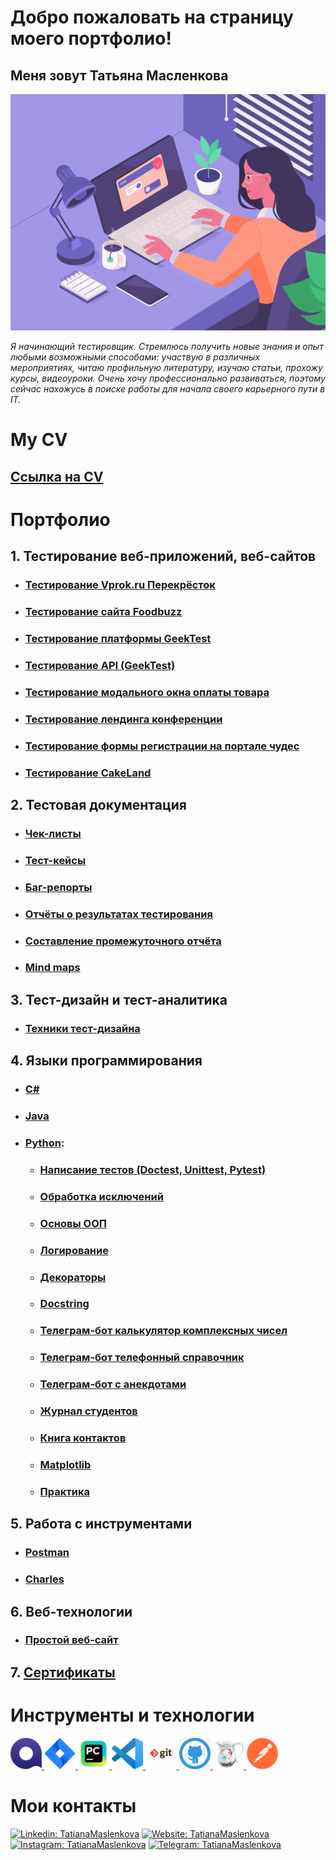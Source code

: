 # Добро пожаловать на страницу моего портфолио! 

## Меня зовут Татьяна Масленкова

<div align="center">

![Аватар](icons/portfolio1.gif)

</div>

*Я начинающий тестировщик. Стремлюсь получить новые знания и опыт любыми возможными способами: участвую в различных мероприятиях, читаю профильную литературу, изучаю статьи, прохожу курсы, видеоуроки. Очень хочу профессионально развиваться, поэтому сейчас нахожусь в поиске работы для начала своего карьерного пути в IT.*

# My CV

## [Ссылка на CV](https://drive.google.com/file/d/1Pb3LbGVi2Z-6ZMLb0_X4bG16gKttFgg9/view?usp=sharing "Ссылка на CV")


# Портфолио

## 1. Тестирование веб-приложений, веб-сайтов

* ### [Тестирование Vprok.ru Перекрёсток](https://drive.google.com/drive/folders/15L-1qJbHZKTMqi2cSf6fxD1vaV-vvr02?usp=sharing "Тестирование Vprok.ru Перекрёсток")

* ### [Тестирование сайта Foodbuzz](https://drive.google.com/drive/folders/1sc2YTdVWVPFoB2vFi7dJm-gApX5eCxNE?usp=sharing "Тестирование сайта Foodbuzz")

* ### [Тестирование платформы GeekTest](https://drive.google.com/drive/folders/1LnpOz-_0sZzDvykg1HuabdFxEMzKf2hW?usp=sharing "Тестирование платформы GeekTest")

* ### [Тестирование API (GeekTest)](https://drive.google.com/drive/folders/1X438G3oM9jecsVKEy3CrwKz3WKNs0KH4?usp=sharing "Тестирование API (GeekTest)")

* ### [Тестирование модального окна оплаты товара](https://drive.google.com/drive/folders/1kdChlwP_UDgh5lFwTr96dI2I1AwUW_Re?usp=sharing "Тестирование модального окна оплаты товара")

* ### [Тестирование лендинга конференции](https://drive.google.com/drive/folders/1twBf23MotAkHBeJc0_KjOta9oPlet-5T?usp=sharing "Тестирование лендинга конференции")

* ### [Тестирование формы регистрации на портале чудес](https://drive.google.com/drive/folders/1FBbISGI8tS1J1hCzn8mI3n95Anrfy1bA?usp=sharing "Тестирование формы регистрации на портале чудес")

* ### [Тестирование CakeLand](https://drive.google.com/drive/folders/1-JXqBbrz3aSzUniWMxusffC_KJ4m2jRs?usp=sharing "Тестирование CakeLand")


## 2. Тестовая документация

* ### [Чек-листы](https://drive.google.com/drive/folders/1j5WPYlXlOiVtCkiEJrYVpAHAvWemOz9z?usp=sharing "Чек-листы")

* ### [Тест-кейсы](https://drive.google.com/drive/folders/1mRPRc1VKMm8oLlzA1VPaZQNvicWhtKFS?usp=sharing "Тест-кейсы")

* ### [Баг-репорты](https://drive.google.com/drive/folders/1uUiHine4RsiNTRbO9jF6Vm0vEFlT9eds?usp=sharing "Баг-репорты")

* ### [Отчёты о результатах тестирования](https://drive.google.com/drive/folders/1JzmYMLxwiF3uuCCwZW7FzOG3N_5vAobx?usp=sharing "Отчёты о результатах тестирования")

* ### [Составление промежуточного отчёта](https://drive.google.com/drive/folders/1gR8lBgKIFEBQk5HXXKD2N3nXfs6bkJwc?usp=sharing "Составление промежуточного отчёта")

* ### [Mind maps](https://drive.google.com/drive/folders/1c_SL1qJfKAvjLetG6QzRYZ4Bam7O8jeh?usp=sharing "Mind maps")


## 3. Тест-дизайн и тест-аналитика

* ### [Техники тест-дизайна](https://drive.google.com/drive/folders/1huJFsJDxMgsyX4QgysOgIG3PlqjoM-OS?usp=sharing "Техники тест-дизайна")


## 4. Языки программирования

* ### [C#](https://github.com/TatianaMaslenkova/QA_Portfolio_Part1/tree/main/C%23 "C#")

* ### [Java](https://github.com/TatianaMaslenkova/QA_Portfolio_Part1/tree/main/Java "Java")

* ### [Python](https://github.com/TatianaMaslenkova/QA_Portfolio_Part2_Python/tree/master "Python"):

    - ### [Написание тестов (Doctest, Unittest, Pytest)](https://github.com/TatianaMaslenkova/QA_Portfolio_Part2_Python/tree/master/Tests_practice "Написание тестов (Doctest, Unittest, Pytest)")

    - ### [Обработка исключений](https://github.com/TatianaMaslenkova/QA_Portfolio_Part2_Python/tree/master/Exception_handling_practice "Обработка исключений")

    - ### [Основы ООП](https://github.com/TatianaMaslenkova/QA_Portfolio_Part2_Python/tree/master/OOP_practice "Основы ООП")

    - ### [Логирование](https://github.com/TatianaMaslenkova/QA_Portfolio_Part2_Python/tree/master/Logging_practice "Логирование")

    - ### [Декораторы](https://github.com/TatianaMaslenkova/QA_Portfolio_Part2_Python/tree/master/Decorators_creation_practice "Декораторы")

    - ### [Docstring](https://github.com/TatianaMaslenkova/QA_Portfolio_Part2_Python/tree/master/Docstring_practice "Docstring")

    - ### [Телеграм-бот калькулятор комплексных чисел](https://github.com/TatianaMaslenkova/QA_Portfolio_Part1/tree/main/Python_projects/Telegram_Bot_Complex_Nums_Calc "Телеграм-бот калькулятор комплексных чисел")

    - ### [Телеграм-бот телефонный справочник](https://github.com/TatianaMaslenkova/journal "Телеграм-бот телефонный справочник")

    - ### [Телеграм-бот с анекдотами](https://github.com/TatianaMaslenkova/QA_Portfolio_Part1/blob/main/Python_projects/Python_tasks/Telegram_Bot_Jokes.py "Телеграм-бот с анекдотами")
    
    - ### [Журнал студентов](https://github.com/TatianaMaslenkova/journal "Журнал студентов")

    - ### [Книга контактов](https://github.com/TatianaMaslenkova/contactss "Книга контактов")

    - ### [Matplotlib](https://github.com/TatianaMaslenkova/QA_Portfolio_Part1/tree/main/Python_projects/Matplotlib "Matplotlib")

    - ### [Практика](https://github.com/TatianaMaslenkova/QA_Portfolio_Part1/tree/main/Python_projects/Python_tasks "Практика")


## 5. Работа с инструментами

* ### [Postman](https://drive.google.com/drive/folders/1X438G3oM9jecsVKEy3CrwKz3WKNs0KH4?usp=sharing "Postman")

* ### [Charles](https://drive.google.com/drive/folders/17Y-zfNsx9Y0ytzfveXJk4SdwKxbX_DTq?usp=sharing "Charles")


## 6. Веб-технологии

* ### [Простой веб-сайт](https://drive.google.com/drive/folders/1zP7OXC-xvjP46BP5qb1ObpAgozhYjYck?usp=sharing "Простой веб-сайт")


## 7. [Сертификаты](https://drive.google.com/drive/folders/1pGOZo-SwFLcgLCY5GuFi2o_nQGoqV5QN?usp=sharing "Сертификаты") 


# Инструменты и технологии

<p align="left">
<a href="https://qase.io/">
<img src="icons/Qase.io.png" alt="Qase.io" width="50" height="50" />
</a>
<a href="https://www.atlassian.com/software/jira">
<img src="icons/Jira.png" alt="Jira" width="50" height="50" />
</a>
<a href="https://www.jetbrains.com/pycharm/">
<img src="icons/Pycharm.png" alt="Jira" width="50" height="50" />
</a>
<a href="https://code.visualstudio.com/">
<img src="icons/VS Code.png" alt="Jira" width="50" height="50" />
</a>
<a href="https://git-scm.com/">
<img src="icons/Git.png" alt="Jira" width="50" height="50" />
</a>
<a href="https://github.com/">
<img src="icons/GitHub.png" alt="Jira" width="50" height="50" />
</a>
<a href="https://www.charlesproxy.com/">
<img src="icons/Charles.png" alt="Charles" width="50" height="50" />
</a>
<a href="https://www.postman.com/">
<img src="icons/Postman.png" alt="Postman" width="50" height="50" />
</a>
</p>


# Мои контакты

[![Linkedin: TatianaMaslenkova](https://img.shields.io/badge/-LinkedIn-0e76a8?style=flat-square&logo=Linkedin&logoColor=white)](linkedin.com/in/tatiana-maslenkova)
[![Website: TatianaMaslenkova](https://img.shields.io/badge/Website-3b5998?style=flat-square&logo=google-chrome&logoColor=white)](http://tatianamaslenkova.tilda.ws/)
[![Instagram: TatianaMaslenkova](https://img.shields.io/badge/-Instagram-e4405f?style=flat-square&logo=Instagram&logoColor=white)](https://instagram.com/tania_sevastyanova?igshid=OGQ5ZDc2ODk2ZA%3D%3D&utm_source=qr)
[![Telegram: TatianaMaslenkova](https://img.shields.io/badge/-Telegram-0088cc?style=flat-square&logo=Telegram&logoColor=white)](https://t.me/Tatiana_Maslenkova)

